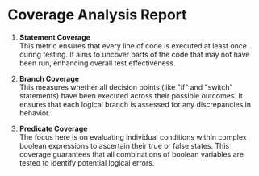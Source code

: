 # Coverage Analysis Report

1. **Statement Coverage**  
   This metric ensures that every line of code is executed at least once during testing. It aims to uncover parts of the code that may not have been run, enhancing overall test effectiveness.

2. **Branch Coverage**  
   This measures whether all decision points (like "if" and "switch" statements) have been executed across their possible outcomes. It ensures that each logical branch is assessed for any discrepancies in behavior.

3. **Predicate Coverage**  
   The focus here is on evaluating individual conditions within complex boolean expressions to ascertain their true or false states. This coverage guarantees that all combinations of boolean variables are tested to identify potential logical errors.
